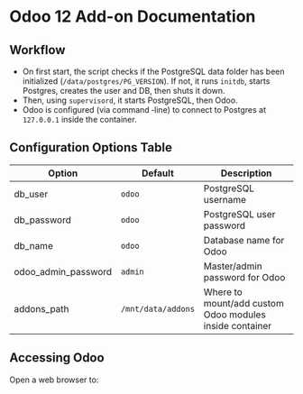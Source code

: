 # Odoo 12 Add-on Documentation

## Workflow

- On first start, the script checks if the PostgreSQL data folder has been initialized (`/data/postgres/PG_VERSION`). If not, it runs `initdb`, starts Postgres, creates the user and DB, then shuts it down.  
- Then, using `supervisord`, it starts PostgreSQL, then Odoo.  
- Odoo is configured (via command ‑line) to connect to Postgres at `127.0.0.1` inside the container.

## Configuration Options Table

| Option               | Default        | Description                                |
|----------------------|------------------|--------------------------------------------|
| db_user              | `odoo`           | PostgreSQL username                       |
| db_password          | `odoo`           | PostgreSQL user password                  |
| db_name              | `odoo`           | Database name for Odoo                    |
| odoo_admin_password  | `admin`          | Master/admin password for Odoo             |
| addons_path          | `/mnt/data/addons` | Where to mount/add custom Odoo modules inside container |

## Accessing Odoo

Open a web browser to:

